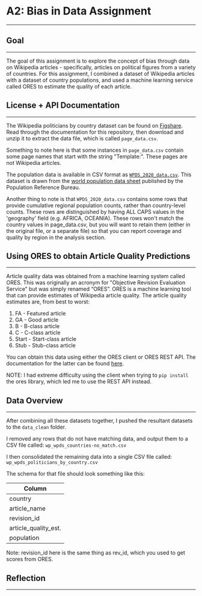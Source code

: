 # A2: Bias in Data Assignment
___

## Goal
___
The goal of this assignment is to explore the concept of bias through data on Wikipedia articles - specifically, articles on political figures from a variety of countries. For this assignment, I combined a dataset of Wikipedia articles with a dataset of country populations, and used a machine learning service called ORES to estimate the quality of each article.

## License + API Documentation
___
The Wikipedia politicians by country dataset can be found on [Figshare](https://figshare.com/articles/dataset/Untitled_Item/5513449). Read through the documentation for this repository, then download and unzip it to extract the data file, which is called `page_data.csv`.

Something to note here is that some instances in `page_data.csv` contain some page names that start with the string "Template:". These pages are not Wikipedia articles.

The population data is available in CSV format as [`WPDS_2020_data.csv`](https://docs.google.com/spreadsheets/d/1CFJO2zna2No5KqNm9rPK5PCACoXKzb-nycJFhV689Iw/edit). This dataset is drawn from the [world population data sheet](https://www.prb.org/international/indicator/population/table/) published by the Population Reference Bureau.

Another thing to note is that `WPDS_2020_data.csv` contains some rows that provide cumulative regional population counts, rather than country-level counts. These rows are distinguished by having ALL CAPS values in the 'geography' field (e.g. AFRICA, OCEANIA). These rows won't match the country values in page_data.csv, but you will want to retain them (either in the original file, or a separate file) so that you can report coverage and quality by region in the analysis section.

## Using ORES to obtain Article Quality Predictions
___
Article quality data was obtained from a machine learning system called ORES. This was originally an acronym for "Objective Revision Evaluation Service" but was simply renamed “ORES”. ORES is a machine learning tool that can provide estimates of Wikipedia article quality. The article quality estimates are, from best to worst:

1. FA - Featured article
2. GA - Good article
3. B - B-class article
4. C - C-class article
5. Start - Start-class article
6. Stub - Stub-class article

You can obtain this data using either the ORES client or ORES REST API. The documentation for the latter can be found [here](https://ores.wikimedia.org/v3/#!/scoring/get_v3_scores_context_revid_model).

NOTE: I had extreme difficulty using the client when trying to `pip install` the ores library, which led me to use the REST API instead.

## Data Overview
___
After combining all these datasets together, I pushed the resultant datasets to the `data_clean` folder.

I removed any rows that do not have matching data, and output them to a CSV file called:
  `wp_wpds_countries-no_match.csv`
  
I then consolidated the remaining data into a single CSV file called:
`wp_wpds_politicians_by_country.csv`

The schema for that file should look something like this:

| Column               |
|----------------------|
| country              |
| article_name         |
| revision_id          |
| article_quality_est. |
| population           |

Note: revision_id here is the same thing as rev_id, which you used to get scores from ORES.

## Reflection
___
